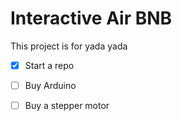 # Interactive Air BNB

This project is for yada yada


- [x] Start a repo

- [ ] Buy Arduino

- [ ] Buy a stepper motor
